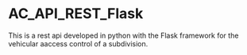 # AC_API_REST_Flask
This is a rest api developed in python with the Flask framework for the vehicular aaccess control of a subdivision.
